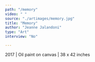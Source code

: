 ```yaml
---
path: "/memory"
video: " "
source: "./artimages/memory.jpg"
title: "Memory"
author: "Jeanne Jalandoni"
type: "Art"
interview: "No"

---
```

2017 | Oil paint on canvas | 38 x 42 inches
